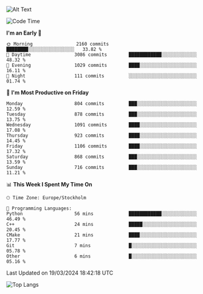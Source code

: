 ![Alt Text](https://media.tenor.com/3Gehha8RO-sAAAAC/goose-dance.gif)

<!--START_SECTION:waka-->
![Code Time](http://img.shields.io/badge/Code%20Time-13%20hrs%2056%20mins-blue)

**I'm an Early 🐤** 

```text
🌞 Morning                2160 commits        ████████░░░░░░░░░░░░░░░░░   33.82 % 
🌆 Daytime                3086 commits        ████████████░░░░░░░░░░░░░   48.32 % 
🌃 Evening                1029 commits        ████░░░░░░░░░░░░░░░░░░░░░   16.11 % 
🌙 Night                  111 commits         ░░░░░░░░░░░░░░░░░░░░░░░░░   01.74 % 
```
📅 **I'm Most Productive on Friday** 

```text
Monday                   804 commits         ███░░░░░░░░░░░░░░░░░░░░░░   12.59 % 
Tuesday                  878 commits         ███░░░░░░░░░░░░░░░░░░░░░░   13.75 % 
Wednesday                1091 commits        ████░░░░░░░░░░░░░░░░░░░░░   17.08 % 
Thursday                 923 commits         ████░░░░░░░░░░░░░░░░░░░░░   14.45 % 
Friday                   1106 commits        ████░░░░░░░░░░░░░░░░░░░░░   17.32 % 
Saturday                 868 commits         ███░░░░░░░░░░░░░░░░░░░░░░   13.59 % 
Sunday                   716 commits         ███░░░░░░░░░░░░░░░░░░░░░░   11.21 % 
```


📊 **This Week I Spent My Time On** 

```text
🕑︎ Time Zone: Europe/Stockholm

💬 Programming Languages: 
Python                   56 mins             ████████████░░░░░░░░░░░░░   46.49 % 
C++                      24 mins             █████░░░░░░░░░░░░░░░░░░░░   20.45 % 
CMake                    21 mins             ████░░░░░░░░░░░░░░░░░░░░░   17.77 % 
Git                      7 mins              █░░░░░░░░░░░░░░░░░░░░░░░░   05.78 % 
Other                    6 mins              █░░░░░░░░░░░░░░░░░░░░░░░░   05.16 % 
```


 Last Updated on 19/03/2024 18:42:18 UTC
<!--END_SECTION:waka-->

![Top Langs](https://github-readme-stats-rose-phi.vercel.app/api/top-langs/?username=jxncted\&layout=compact&hide=c,assembly,jupyter%20notebook)

